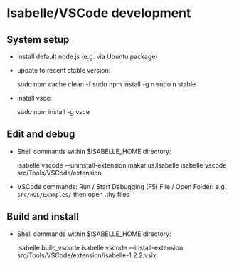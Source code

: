# Isabelle/VSCode development #

## System setup ##

* install default node.js (e.g. via Ubuntu package)

* update to recent stable version:

    sudo npm cache clean -f
    sudo npm install -g n
    sudo n stable

* install vsce:

    sudo npm install -g vsce


## Edit and debug ##

* Shell commands within $ISABELLE_HOME directory:

    isabelle vscode --uninstall-extension makarius.Isabelle
    isabelle vscode src/Tools/VSCode/extension

* VSCode commands:
    Run / Start Debugging (F5)
    File / Open Folder: e.g. `src/HOL/Examples/` then open .thy files


## Build and install ##

* Shell commands within $ISABELLE_HOME directory:

    isabelle build_vscode
    isabelle vscode --install-extension src/Tools/VSCode/extension/isabelle-1.2.2.vsix
